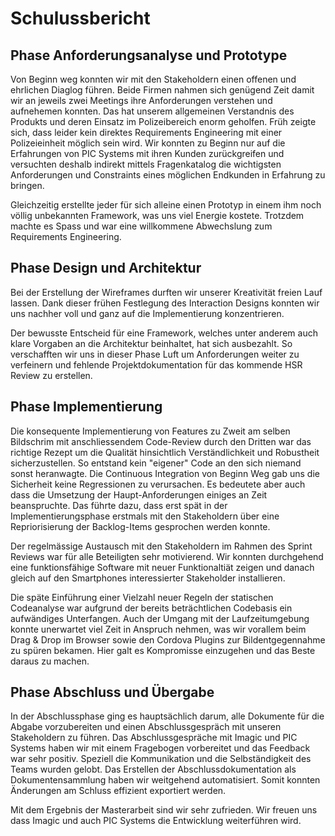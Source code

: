 # Schulussbericht

## Phase Anforderungsanalyse und Prototype
Von Beginn weg konnten wir mit den Stakeholdern einen offenen und ehrlichen Diaglog führen. Beide Firmen nahmen sich genügend Zeit damit wir an jeweils zwei Meetings ihre Anforderungen verstehen und aufnehemen konnten. Das hat unserem allgemeinen Verstandnis des Produkts und deren Einsatz im Polizeibereich enorm geholfen.
Früh zeigte sich, dass leider kein direktes Requirements Engineering mit einer Polizeieinheit möglich sein wird. Wir konnten zu Beginn nur auf die Erfahrungen von PIC Systems mit ihren Kunden zurückgreifen und versuchten deshalb indirekt mittels Fragenkatalog die wichtigsten Anforderungen und Constraints eines möglichen Endkunden in Erfahrung zu bringen.

Gleichzeitig erstellte jeder für sich alleine einen Prototyp in einem ihm noch völlig unbekannten Framework, was uns viel Energie kostete. Trotzdem machte es Spass und war eine willkommene Abwechslung zum Requirements Engineering. 

## Phase Design und Architektur
Bei der Erstellung der Wireframes durften wir unserer Kreativität freien Lauf lassen. Dank dieser frühen Festlegung des Interaction Designs konnten wir uns nachher voll und ganz auf die Implementierung konzentrieren.

Der bewusste Entscheid für eine Framework, welches unter anderem auch klare Vorgaben an die Architektur beinhaltet, hat sich ausbezahlt. So verschafften wir uns in dieser Phase Luft um Anforderungen weiter zu verfeinern und fehlende Projektdokumentation für das kommende HSR Review zu erstellen.

## Phase Implementierung
Die konsequente Implementierung von Features zu Zweit am selben Bildschrim mit anschliessendem Code-Review durch den Dritten war das richtige Rezept um die Qualität hinsichtlich Verständlichkeit und Robustheit sicherzustellen. So entstand kein "eigener" Code an den sich niemand sonst heranwagte. Die Continuous Integration von Beginn Weg gab uns die Sicherheit keine Regressionen zu verursachen. Es bedeutete aber auch dass die Umsetzung der Haupt-Anforderungen einiges an Zeit beanspruchte. Das führte dazu, dass erst spät in der Implementierungsphase erstmals mit den Stakeholdern über eine Repriorisierung der Backlog-Items gesprochen werden konnte.

Der regelmässige Austausch mit den Stakeholdern im Rahmen des Sprint Reviews war für alle Beteiligten sehr motivierend. Wir konnten durchgehend eine funktionsfähige Software mit neuer Funktionaltiät zeigen und danach gleich auf den Smartphones interessierter Stakeholder installieren. 

Die späte Einführung einer Vielzahl neuer Regeln der statischen Codeanalyse war aufgrund der bereits beträchtlichen Codebasis ein aufwändiges Unterfangen. Auch der Umgang mit der Laufzeitumgebung konnte unerwartet viel Zeit in Anspruch nehmen, was wir vorallem beim Drag & Drop im Browser sowie den Cordova Plugins zur Bildentgegennahme zu spüren bekamen. Hier galt es Kompromisse einzugehen und das Beste daraus zu machen.

## Phase Abschluss und Übergabe

In der Abschlussphase ging es hauptsächlich darum, alle Dokumente für die Abgabe vorzubereiten und einen Abschlussgespräch mit unseren Stakeholdern zu führen. Das Abschlussgespräche mit Imagic und PIC Systems haben wir mit einem Fragebogen vorbereitet und das Feedback war sehr positiv. Speziell die Kommunikation und die Selbständigkeit des Teams wurden gelobt. Das Erstellen der Abschlussdokumentation als Dokumentensammlung haben wir weitgehend automatisiert. Somit konnten Änderungen am Schluss effizient exportiert werden.

Mit dem Ergebnis der Masterarbeit sind wir sehr zufrieden. Wir freuen uns dass Imagic und auch PIC Systems die Entwicklung weiterführen wird.
